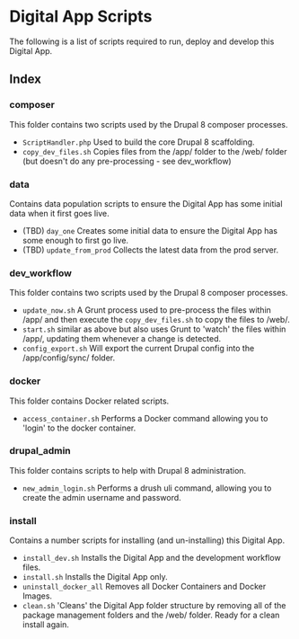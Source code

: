 # Digital App Scripts

The following is a list of scripts required to run, deploy and develop this Digital App.

## Index

### composer
This folder contains two scripts used by the Drupal 8 composer processes.

* `ScriptHandler.php` Used to build the core Drupal 8 scaffolding.
* `copy_dev_files.sh` Copies files from the /app/ folder to the /web/ folder (but doesn't do any pre-processing - see dev_workflow)

### data
Contains data population scripts to ensure the Digital App has some initial data when it first goes live.

*  (TBD) `day_one` Creates some initial data to ensure the Digital App has some enough to first go live.
*  (TBD) `update_from_prod` Collects the latest data from the prod server.

### dev_workflow
This folder contains two scripts used by the Drupal 8 composer processes.

* `update_now.sh` A Grunt process used to pre-process the files within /app/ and then execute the `copy_dev_files.sh` to copy the files to /web/.
* `start.sh` similar as above but also uses Grunt to 'watch' the files within /app/, updating them whenever a change is detected.
* `config_export.sh` Will export the current Drupal config into the /app/config/sync/ folder. 

### docker
This folder contains Docker related scripts.

* `access_container.sh` Performs a Docker command allowing you to 'login' to the docker container.

### drupal_admin
This folder contains scripts to help with Drupal 8 administration.

* `new_admin_login.sh` Performs a drush uli command, allowing you to create the admin username and password.

### install
Contains a number scripts for installing (and un-installing) this Digital App.

*  `install_dev.sh` Installs the Digital App and the development workflow files.
*  `install.sh` Installs the Digital App only.
*  `uninstall_docker_all` Removes all Docker Containers and Docker Images.
*  `clean.sh` 'Cleans' the Digital App folder structure by removing all of the package management folders and the /web/ folder. Ready for a clean install again.